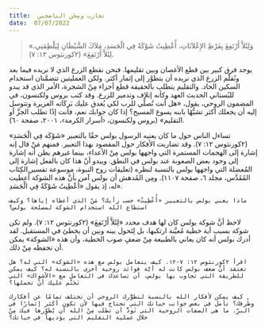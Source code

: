 ```yaml
---
title:  تجارب ومِحَن الناضجين
date:  07/07/2022
---
```


> <p></p>
> «وَلِئَلاَّ أَرْتَفِعَ بِفَرْطِ الإِعْلاَنَاتِ، أُعْطِيتُ شَوْكَةً فِي الْجَسَدِ، مَلاَكَ الشَّيْطَانِ لِيَلْطِمَنِي، لِئَلاَّ أَرْتَفِعَ» (٢كورنثوس ١٢: ٧).

يوجد فرق كبير بين قطع الأغصان وبين تقليمها. فنحن نقطع الزرع الذي لا نريده فيما بعد ونُقلّم الزرع الذي نريده أن يتطوَّر إلى إثمار أكثر. ولكن العمليتين تتضمَّنان استخدام السكين الحاد. والتقليم يتطلب بالحقيقة قطع أجزاء مِنْ الشجرة، الأمر الذي قد يبدو للبُستاني الحديث العهد وكأنه إتلاف وتدمير للزرع. وقد كتب بروس ولكنسون، في المضمون الروحي، يقول، «هل أنت تُصلِّي للرب لكي يُغدق عليك بَركَاته الغزيرة وتتوسل إليه أن يجعلك أكثر تشبُّهًا بابنه يسوع المسيح؟ إذا كان جوابك نعم، فأنت إذًا تطلب الجزَّ أو التقليم» (بروس ولكنسون، ‹أسرار الكرمة›، ٢٠٠١، صفحة ٦٠).

تساءل الناس حول ما كان يعنيه الرسول بولس حقًا بالتعبير «شَوْكَة فِي الْجَسَدِ» (٢كورنثوس ١٢: ٧). وقد تضاربت الأفكار حول المقصود بهذا التعبير. فمنهم مَنْ قال إنه إشارة إلى الهجمات المستمرة التي واجهها بولس مِنْ الأعداء، بينما غيرهم يظن أنه إشارة إلى وجود بعض الصعوبة عند بولس في النطق. ويبدو أنّ هذا كان بالفعل إشارة إلى المُعضلة التي واجهها بولس بالنسبة لنظره (تعليقات روح النبوة، موسوعة تفسير الكِتَاب المُقَدَّس، مجلد ٦، صفحة ١١٠٧). ومِن المُدهش أن بولس آمن بأنَّ هذه الشوكة أُعطيت له، إذ يقول «أُعْطِيتُ شَوْكَةً فِي الْجَسَدِ».

`ماذا يعني بولس بالتعبير «أُعْطِيتُ» حسب رأيك؟ مَنْ الذي أعطاه إياها؟ وكيف استطاع الله استخدام الشوكة لمصلحة بولس؟`

لاحظ أنَّ شوكة بولس كان لها هدف محدد «لِئَلاَّ أَرْتَفِعَ» (٢كورنثوس ١٢: ٧). ولم تكن شوكة بسبب أية خطية مُعيَّنة ارتكبها، بل لِتَحول بينه وبين أن يخطئ في المستقبل. لقد أدرك بولس أنه كان يعاني بالطبيعة مِنْ ضعفٍ صوب الخطية، وأن هذه «الشوكة» يمكن أن تحفظه مِنْ ذلك.

`اقرأ ٢كورنثوس ١٢: ٧-١٢. كيف يتعامل بولس مع هذه «الشوكة» التي له؟ هل تعتقد أنَّ ضعف بولس كانت له أيَّة فوائد روحية أخرى بالنسبة له؟ كيف يمكن للطريقة التي تجاوب بها بولس، أن تساعدك في التعامل مع «الأشواك» التي تَحَتَّم عليك أنْ تحملها؟`

`كيف يمكن لأفكار الله بالنسبة لتطوُّرك الروحي أن تختلف تمامًا عن أفكارك وطُرقك؟ تأمل في بعض جوانب حياتك التي تحتاج فيها لأن تكون أكثر إثمارًا في البرِّ. ما هي الصفات الروحية التي تَودُّ أن تطلب مِنْ الله أن يُطوِّرها فيك مِنْ خلال عملية التقليم التي يؤديها في حياتك؟`